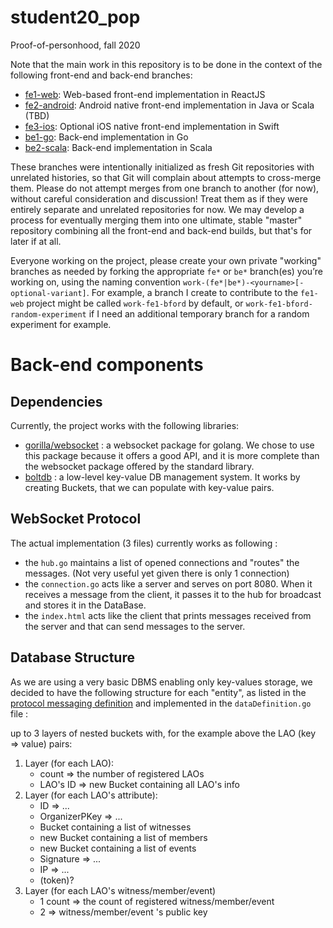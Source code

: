 # student20_pop
Proof-of-personhood, fall 2020

Note that the main work in this repository is to be done
in the context of the following front-end and back-end branches:

* [fe1-web](https://github.com/dedis/student20_pop/tree/fe1-web): Web-based front-end implementation in ReactJS
* [fe2-android](https://github.com/dedis/student20_pop/tree/fe2-android): Android native front-end implementation in Java or Scala (TBD)
* [fe3-ios](https://github.com/dedis/student20_pop/tree/fe3-ios): Optional iOS native front-end implementation in Swift
* [be1-go](https://github.com/dedis/student20_pop/tree/be1-go): Back-end implementation in Go
* [be2-scala](https://github.com/dedis/student20_pop/tree/be2-scala): Back-end implementation in Scala

These branches were intentionally initialized as fresh Git repositories
with unrelated histories,
so that Git will complain about attempts to cross-merge them.
Please do not attempt merges from one branch to another (for now),
without careful consideration and discussion!
Treat them as if they were entirely separate and unrelated repositories for now.
We may develop a process for eventually merging them
into one ultimate, stable "master" repository
combining all the front-end and back-end builds, but that's for later if at all.

Everyone working on the project,
please create your own private "working" branches as needed
by forking the appropriate `fe*` or `be*` branch(es) you’re working on,
using the naming convention
`work-(fe*|be*)-<yourname>[-optional-variant]`.
For example,
a branch I create to contribute to the `fe1-web` project
might be called `work-fe1-bford` by default,
or `work-fe1-bford-random-experiment` if I need an additional temporary branch
for a random experiment for example.

# Back-end components

## Dependencies
Currently, the project works with the following libraries:
* [gorilla/websocket](https://github.com/gorilla/websocket) : a websocket package for golang. We chose to use this 
package because it offers a good API, and it is more complete than the websocket package offered by the standard library.
* [boltdb](https://github.com/boltdb/bolt) : a low-level key-value DB management system. It works by creating Buckets, 
that we can populate with key-value pairs.

## WebSocket Protocol
The actual implementation (3 files) currently works as following :
* the `hub.go` maintains a list of opened connections and "routes" the messages. (Not very useful yet given there is only 1 connection)
* the `connection.go` acts like a server and serves on port 8080. When it receives a message from the client, it passes 
it to the hub for broadcast and stores it in the DataBase.
* the `index.html` acts like the client that prints messages received from the server and that can send messages to the server.

## Database Structure
As we are using a very basic DBMS enabling only key-values storage, we decided to have the following structure for each "entity",
as listed in the [protocol messaging definition](https://docs.google.com/document/d/1jDyNAEEkkIkg4y2kxxELNGUi58CPThNbFrsvYEZiNXk/edit#) and
implemented in the `dataDefinition.go` file : 

up to 3 layers of nested buckets with, for the example above the LAO (key => value) pairs:

1. Layer (for each LAO):
    - count => the number of registered LAOs
    - LAO's ID => new Bucket containing all LAO's info
2. Layer (for each LAO's attribute):
    - ID => ...
    - OrganizerPKey => ...
    - Bucket containing a list of witnesses
    - new Bucket containing a list of members
    - new Bucket containing a list of events
    - Signature => ...
    - IP => ...
    - (token)?
3. Layer (for each LAO's witness/member/event)
    - 1 count => the count of registered witness/member/event
    - 2 => witness/member/event 's public key
    
